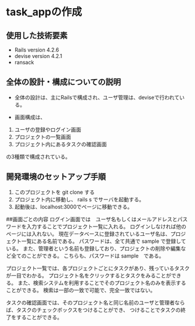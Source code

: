 # task_appの作成

## 使用した技術要素
 - Rails  version 4.2.6
 - devise version 4.2.1
 - ransack
 
## 全体の設計・構成についての説明
- 全体の設計は、主にRailsで構成され、ユーザ管理は、deviseで行われている。

- 画面構成は、
1. ユーザの登録やログイン画面
2. プロジェクトの一覧画面
3. プロジェクト内にあるタスクの確認画面<br>

の3種類で構成されている。

## 開発環境のセットアップ手順
1. このプロジェクトを git clone する
2. プロジェクト内に移動し、 rails s でサーバを起動する。
3. 起動後は、localhost:3000でページに移動できる。

##画面ごとの内容
ログイン画面では　ユーザ名もしくはメールアドレスとパスワードを入力することでプロジェクト一覧に入れる。
ログインしなければ他のページには入れない。
現在データベースに登録されているユーザ名は、プロジェクト一覧にある名前である。
パスワードは、全て共通で sample で登録している。
また、管理者という名前も登録しており、プロジェクトの削除や編集など全てのことができる。
こちらも、パスワードは sample　である。

プロジェクト一覧では、各プロジェクトごとにタスクがあり、残っているタスクが一目でわかる。
プロジェクト名をクリックするとタスクをみることができる。
また、検索システムを利用することでそのプロジェクト名のみを表示することができる。
検索は一部の一致で可能で、完全一致ではない。

タスクの確認画面では、そのプロジェクト名と同じ名前のユーザと管理者ならば、タスクのチェックボックスをつけることができ、
つけることでタスクの終了をすることができる。

